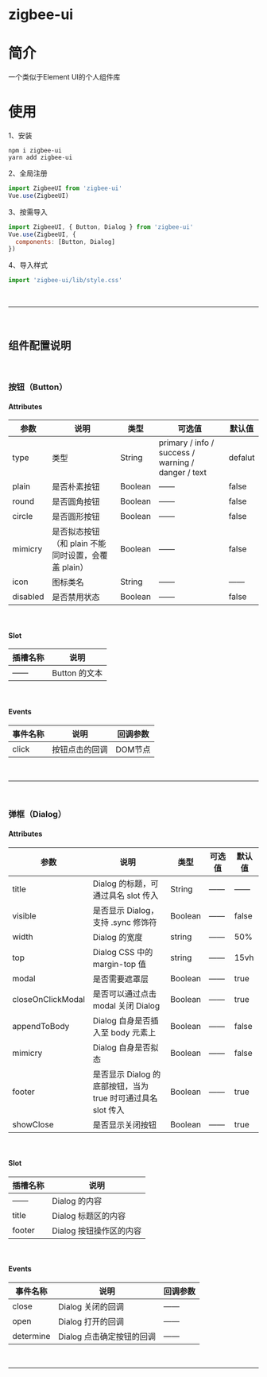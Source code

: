 # zigbee-ui

# 简介
一个类似于Element UI的个人组件库
# 使用
1、安装
```
npm i zigbee-ui
yarn add zigbee-ui
```

2、全局注册
```javascript
import ZigbeeUI from 'zigbee-ui'
Vue.use(ZigbeeUI)
```

3、按需导入
```javascript
import ZigbeeUI, { Button, Dialog } from 'zigbee-ui'
Vue.use(ZigbeeUI, {
  components: [Button, Dialog]
})
```

4、导入样式
```javascript
import 'zigbee-ui/lib/style.css'
```

<br>

---

<br>

## 组件配置说明
<br>

### 按钮（Button）
#### Attributes

| 参数     | 说明     | 类型               | 可选值                                                                 | 默认值               |
| -------- | -------- | ---------------- | -------------------------------------------------------------------- | ---------------- |
| type     | 类型    | String           | primary / info / success / warning / danger / text | defalut |
| plain    | 是否朴素按钮 | Boolean | —— | false |
| round    | 是否圆角按钮 | Boolean | —— | false |
| circle   | 是否圆形按钮 | Boolean | —— | false |
| mimicry  | 是否拟态按钮（和 plain 不能同时设置，会覆盖 plain） | Boolean | —— | false |
| icon     | 图标类名     | String | ——  | —— |
| disabled | 是否禁用状态 | Boolean | —— | false |

<br>

#### Slot

| 插槽名称  | 说明 |
| ----- | -------- |
| —— | Button 的文本 |

<br>

#### Events

| 事件名称  | 说明      | 回调参数   |
| ----- | -------- | -------- |
| click | 按钮点击的回调 | DOM节点 |

<br>

---

<br>

### 弹框（Dialog）
#### Attributes

| 参数     | 说明     | 类型               | 可选值                                                                 | 默认值               |
| -------- | -------- | ---------------- | -------------------------------------------------------------------- | ---------------- |
| title     | Dialog 的标题，可通过具名 slot 传入    | String           | —— | —— |
| visible    | 是否显示 Dialog，支持 .sync 修饰符 | Boolean | —— | false |
| width    | Dialog 的宽度 | string | —— | 	50% |
| top   | Dialog CSS 中的 margin-top 值 | string | —— | 15vh |
| modal  | 是否需要遮罩层 | Boolean | —— | true |
| closeOnClickModal     | 是否可以通过点击 modal 关闭 Dialog     | Boolean | ——  | true |
| appendToBody | Dialog 自身是否插入至 body 元素上 | Boolean | —— | false |
| mimicry | Dialog 自身是否拟态 | Boolean | —— | false |
| footer | 是否显示 Dialog 的底部按钮，当为 true 时可通过具名 slot 传入 | Boolean | —— | true |
| showClose | 是否显示关闭按钮 | Boolean | —— | true |


<br>

#### Slot

| 插槽名称  | 说明 |
| ----- | -------- |
| —— | Dialog 的内容 |
| title | Dialog 标题区的内容 |
| footer | Dialog 按钮操作区的内容 |

<br>

#### Events

| 事件名称  | 说明   | 回调参数   |
| ----- | -------- | -------- |
| close | Dialog 关闭的回调 | —— |
| open | Dialog 打开的回调 | —— |
| determine | Dialog 点击确定按钮的回调 | —— |

<br>

---

<br>